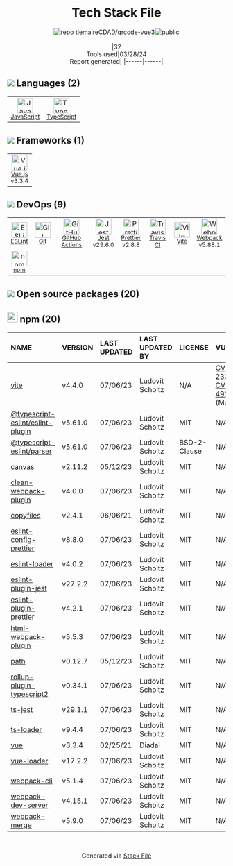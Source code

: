 <!--
&lt;--- Readme.md Snippet without images Start ---&gt;
## Tech Stack
tlemaireCDAD/qrcode-vue3 is built on the following main stack:

- [JavaScript](https://developer.mozilla.org/en-US/docs/Web/JavaScript) – Languages
- [TypeScript](http://www.typescriptlang.org) – Languages
- [Vue.js](http://vuejs.org/) – Javascript UI Libraries
- [ESLint](http://eslint.org/) – Code Review
- [GitHub Actions](https://github.com/features/actions) – Continuous Integration
- [Jest](http://facebook.github.io/jest/) – Javascript Testing Framework
- [Prettier](https://prettier.io/) – Code Review
- [Travis CI](http://travis-ci.com/) – Continuous Integration
- [Vite](https://vitejs.dev/) – JS Build Tools / JS Task Runners
- [Webpack](http://webpack.js.org) – JS Build Tools / JS Task Runners

Full tech stack [here](/techstack.md)

&lt;--- Readme.md Snippet without images End ---&gt;

&lt;--- Readme.md Snippet with images Start ---&gt;
## Tech Stack
tlemaireCDAD/qrcode-vue3 is built on the following main stack:

- <img width='25' height='25' src='https://img.stackshare.io/service/1209/javascript.jpeg' alt='JavaScript'/> [JavaScript](https://developer.mozilla.org/en-US/docs/Web/JavaScript) – Languages
- <img width='25' height='25' src='https://img.stackshare.io/service/1612/bynNY5dJ.jpg' alt='TypeScript'/> [TypeScript](http://www.typescriptlang.org) – Languages
- <img width='25' height='25' src='https://img.stackshare.io/service/3837/paeckCWC.png' alt='Vue.js'/> [Vue.js](http://vuejs.org/) – Javascript UI Libraries
- <img width='25' height='25' src='https://img.stackshare.io/service/3337/Q4L7Jncy.jpg' alt='ESLint'/> [ESLint](http://eslint.org/) – Code Review
- <img width='25' height='25' src='https://img.stackshare.io/service/11563/actions.png' alt='GitHub Actions'/> [GitHub Actions](https://github.com/features/actions) – Continuous Integration
- <img width='25' height='25' src='https://img.stackshare.io/service/830/jest.png' alt='Jest'/> [Jest](http://facebook.github.io/jest/) – Javascript Testing Framework
- <img width='25' height='25' src='https://img.stackshare.io/service/7035/default_66f265943abed56bcdbfca1c866a4261b1fbb063.jpg' alt='Prettier'/> [Prettier](https://prettier.io/) – Code Review
- <img width='25' height='25' src='https://img.stackshare.io/service/460/Lu6cGu0z_400x400.png' alt='Travis CI'/> [Travis CI](http://travis-ci.com/) – Continuous Integration
- <img width='25' height='25' src='https://img.stackshare.io/service/21547/default_1aeac791cde11ff66cc0b20dcc6144eeb185c905.png' alt='Vite'/> [Vite](https://vitejs.dev/) – JS Build Tools / JS Task Runners
- <img width='25' height='25' src='https://img.stackshare.io/service/1682/IMG_4636.PNG' alt='Webpack'/> [Webpack](http://webpack.js.org) – JS Build Tools / JS Task Runners

Full tech stack [here](/techstack.md)

&lt;--- Readme.md Snippet with images End ---&gt;
-->
<div align="center">

# Tech Stack File
![](https://img.stackshare.io/repo.svg "repo") [tlemaireCDAD/qrcode-vue3](https://github.com/tlemaireCDAD/qrcode-vue3)![](https://img.stackshare.io/public_badge.svg "public")
<br/><br/>
|32<br/>Tools used|03/28/24 <br/>Report generated|
|------|------|
</div>

## <img src='https://img.stackshare.io/languages.svg'/> Languages (2)
<table><tr>
  <td align='center'>
  <img width='36' height='36' src='https://img.stackshare.io/service/1209/javascript.jpeg' alt='JavaScript'>
  <br>
  <sub><a href="https://developer.mozilla.org/en-US/docs/Web/JavaScript">JavaScript</a></sub>
  <br>
  <sub></sub>
</td>

<td align='center'>
  <img width='36' height='36' src='https://img.stackshare.io/service/1612/bynNY5dJ.jpg' alt='TypeScript'>
  <br>
  <sub><a href="http://www.typescriptlang.org">TypeScript</a></sub>
  <br>
  <sub></sub>
</td>

</tr>
</table>

## <img src='https://img.stackshare.io/frameworks.svg'/> Frameworks (1)
<table><tr>
  <td align='center'>
  <img width='36' height='36' src='https://img.stackshare.io/service/3837/paeckCWC.png' alt='Vue.js'>
  <br>
  <sub><a href="http://vuejs.org/">Vue.js</a></sub>
  <br>
  <sub>v3.3.4</sub>
</td>

</tr>
</table>

## <img src='https://img.stackshare.io/devops.svg'/> DevOps (9)
<table><tr>
  <td align='center'>
  <img width='36' height='36' src='https://img.stackshare.io/service/3337/Q4L7Jncy.jpg' alt='ESLint'>
  <br>
  <sub><a href="http://eslint.org/">ESLint</a></sub>
  <br>
  <sub></sub>
</td>

<td align='center'>
  <img width='36' height='36' src='https://img.stackshare.io/service/1046/git.png' alt='Git'>
  <br>
  <sub><a href="http://git-scm.com/">Git</a></sub>
  <br>
  <sub></sub>
</td>

<td align='center'>
  <img width='36' height='36' src='https://img.stackshare.io/service/11563/actions.png' alt='GitHub Actions'>
  <br>
  <sub><a href="https://github.com/features/actions">GitHub Actions</a></sub>
  <br>
  <sub></sub>
</td>

<td align='center'>
  <img width='36' height='36' src='https://img.stackshare.io/service/830/jest.png' alt='Jest'>
  <br>
  <sub><a href="http://facebook.github.io/jest/">Jest</a></sub>
  <br>
  <sub>v29.6.0</sub>
</td>

<td align='center'>
  <img width='36' height='36' src='https://img.stackshare.io/service/7035/default_66f265943abed56bcdbfca1c866a4261b1fbb063.jpg' alt='Prettier'>
  <br>
  <sub><a href="https://prettier.io/">Prettier</a></sub>
  <br>
  <sub>v2.8.8</sub>
</td>

<td align='center'>
  <img width='36' height='36' src='https://img.stackshare.io/service/460/Lu6cGu0z_400x400.png' alt='Travis CI'>
  <br>
  <sub><a href="http://travis-ci.com/">Travis CI</a></sub>
  <br>
  <sub></sub>
</td>

<td align='center'>
  <img width='36' height='36' src='https://img.stackshare.io/service/21547/default_1aeac791cde11ff66cc0b20dcc6144eeb185c905.png' alt='Vite'>
  <br>
  <sub><a href="https://vitejs.dev/">Vite</a></sub>
  <br>
  <sub></sub>
</td>

<td align='center'>
  <img width='36' height='36' src='https://img.stackshare.io/service/1682/IMG_4636.PNG' alt='Webpack'>
  <br>
  <sub><a href="http://webpack.js.org">Webpack</a></sub>
  <br>
  <sub>v5.88.1</sub>
</td>

</tr>
<tr>
  <td align='center'>
  <img width='36' height='36' src='https://img.stackshare.io/service/1120/lejvzrnlpb308aftn31u.png' alt='npm'>
  <br>
  <sub><a href="https://www.npmjs.com/">npm</a></sub>
  <br>
  <sub></sub>
</td>

</tr>
</table>


## <img src='https://img.stackshare.io/group.svg' /> Open source packages (20)</h2>

## <img width='24' height='24' src='https://img.stackshare.io/service/1120/lejvzrnlpb308aftn31u.png'/> npm (20)

|NAME|VERSION|LAST UPDATED|LAST UPDATED BY|LICENSE|VULNERABILITIES|
|:------|:------|:------|:------|:------|:------|
|[vite](https://www.npmjs.com/vite)|v4.4.0|07/06/23|Ludovit Scholtz |N/A|[CVE-2024-23331](https://github.com/advisories/GHSA-c24v-8rfc-w8vw) (High)<br/>[CVE-2023-49293](https://github.com/advisories/GHSA-92r3-m2mg-pj97) (Moderate)|
|[@typescript-eslint/eslint-plugin](https://www.npmjs.com/@typescript-eslint/eslint-plugin)|v5.61.0|07/06/23|Ludovit Scholtz |MIT|N/A|
|[@typescript-eslint/parser](https://www.npmjs.com/@typescript-eslint/parser)|v5.61.0|07/06/23|Ludovit Scholtz |BSD-2-Clause|N/A|
|[canvas](https://www.npmjs.com/canvas)|v2.11.2|05/12/23|Ludovit Scholtz |MIT|N/A|
|[clean-webpack-plugin](https://www.npmjs.com/clean-webpack-plugin)|v4.0.0|07/06/23|Ludovit Scholtz |MIT|N/A|
|[copyfiles](https://www.npmjs.com/copyfiles)|v2.4.1|06/06/21|Ludovit Scholtz |MIT|N/A|
|[eslint-config-prettier](https://www.npmjs.com/eslint-config-prettier)|v8.8.0|07/06/23|Ludovit Scholtz |MIT|N/A|
|[eslint-loader](https://www.npmjs.com/eslint-loader)|v4.0.2|07/06/23|Ludovit Scholtz |MIT|N/A|
|[eslint-plugin-jest](https://www.npmjs.com/eslint-plugin-jest)|v27.2.2|07/06/23|Ludovit Scholtz |MIT|N/A|
|[eslint-plugin-prettier](https://www.npmjs.com/eslint-plugin-prettier)|v4.2.1|07/06/23|Ludovit Scholtz |MIT|N/A|
|[html-webpack-plugin](https://www.npmjs.com/html-webpack-plugin)|v5.5.3|07/06/23|Ludovit Scholtz |MIT|N/A|
|[path](https://www.npmjs.com/path)|v0.12.7|05/12/23|Ludovit Scholtz |MIT|N/A|
|[rollup-plugin-typescript2](https://www.npmjs.com/rollup-plugin-typescript2)|v0.34.1|07/06/23|Ludovit Scholtz |MIT|N/A|
|[ts-jest](https://www.npmjs.com/ts-jest)|v29.1.1|07/06/23|Ludovit Scholtz |MIT|N/A|
|[ts-loader](https://www.npmjs.com/ts-loader)|v9.4.4|07/06/23|Ludovit Scholtz |MIT|N/A|
|[vue](https://www.npmjs.com/vue)|v3.3.4|02/25/21|Diadal |MIT|N/A|
|[vue-loader](https://www.npmjs.com/vue-loader)|v17.2.2|07/06/23|Ludovit Scholtz |MIT|N/A|
|[webpack-cli](https://www.npmjs.com/webpack-cli)|v5.1.4|07/06/23|Ludovit Scholtz |MIT|N/A|
|[webpack-dev-server](https://www.npmjs.com/webpack-dev-server)|v4.15.1|07/06/23|Ludovit Scholtz |MIT|N/A|
|[webpack-merge](https://www.npmjs.com/webpack-merge)|v5.9.0|07/06/23|Ludovit Scholtz |MIT|N/A|

<br/>
<div align='center'>

Generated via [Stack File](https://github.com/marketplace/stack-file)
